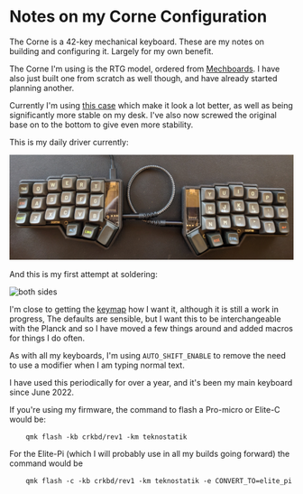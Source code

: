 # Notes on my Corne Configuration

The Corne is a 42-key mechanical keyboard. These are my notes on building and configuring it. Largely for my own benefit.

The Corne I'm using is the RTG model, ordered from [Mechboards](https://mechboards.co.uk/). I have also just built one from scratch as well though, and have already started planning another.

Currently I'm using [this case](https://www.etsy.com/uk/listing/1179555093/high-profile-corne-3dp-case) which make it look a lot better, as well as being significantly more stable on my desk. I've also now screwed the original base on to the bottom to give even more stability.

This is my daily driver currently:

![black Corne](./images/corne2.jpg)

And this is my first attempt at soldering:

![both sides](./images/corne.jpg)

I'm close to getting the [keymap](https://github.com/teknostatik/keyboards/blob/main/corne/keymap.c) how I want it, although it is still a work in progress, The defaults are sensible, but I want this to be interchangeable with the Planck and so I have moved a few things around and added macros for things I do often.

As with all my keyboards, I'm using `AUTO_SHIFT_ENABLE` to remove the need to use a modifier when I am typing normal text.

I have used this periodically for over a year, and it's been my main keyboard since June 2022.

If you're using my firmware, the command to flash a Pro-micro or Elite-C would be:

        qmk flash -kb crkbd/rev1 -km teknostatik

For the Elite-Pi (which I will probably use in all my builds going forward) the command would be

        qmk flash -c -kb crkbd/rev1 -km teknostatik -e CONVERT_TO=elite_pi

